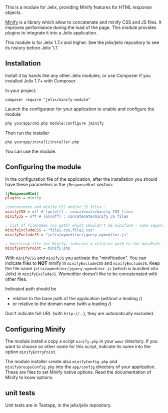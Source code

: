 This is a module for Jelix, providing Minify features for HTML response objects.

[Minify](http://code.google.com/p/minify/) is a library which allow to
concatenate and minify CSS and JS files. It improves performance during the load
of the page. This module provides plugins to integrate it into a Jelix application.

This module is for Jelix 1.7.x and higher. See the jelix/jelix repository to see
its history before Jelix 1.7.


## Installation


Install it by hands like any other Jelix modules, or use Composer if you installed
Jelix 1.7+ with Composer.

In your project:

```
composer require "jelix/minify-module"
```

Launch the configurator for your application to enable and configure the module

```bash
php yourapp/cmd.php module:configure jminify
```

Then run the installer

```
php yourapp/install/installer.php
```

You can use the module.

## Configuring the module


In the configuration file of the application, after the installation you should
have these parameters in the ```jResponseHtml``` section:

```ini
[jResponseHtml]
plugins = minify

;concatenate and minify CSS and/or JS files :
minifyCSS = off # [on|off] : concatenate/minify CSS files
minifyJS = off # [on|off] : concatenate/minify JS files

; list of filenames (no path) which shouldn't be minified - coma separated :
minifyExcludeCSS = "file1.css,file2.css"
minifyExcludeJS = "jelix/wymeditor/jquery.wymeditor.js"

; bootstrap file for Minify. indicate a relative path to the basePath.
minifyEntryPoint = minify.php
```

With ```minifyCSS``` and ```minifyJS``` you activate the "minification". You
can indicate files to **NOT** minify in ```minifyExcludeCSS``` and
```minifyExcludeJS```. Keep the file name ```jelix/wymeditor/jquery.wymeditor.js``` (which is
bundled into Jelix) in ```minifyExcludeJS```. Wymeditor doesn't like to be concatenated with other files.

Indicated path should be

- relative to the base path of the application (without a leading /)
- or relative to the domain name (with a leading /)

Don't indicate full URL (with ```http://```...), they are automatically excluded.


## Configuring Minify

The module install a copy a script ```minify.php``` in your ```www/``` directory. 
If you want to choose an other name for this script, indicate its name into the
option ```minifyEntryPoint```.

The module installer create also ```minifyConfig.php``` and ```minifyGroupsConfig.php``` 
into the ```app/config``` directory of your application. These are files
to set Minify native options. Read the documentation of Minify to know options.

## unit tests

Unit tests are in Testapp, in the jelix/jelix repository.
